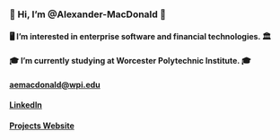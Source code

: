 ### :wave: Hi, I’m @Alexander-MacDonald :wave:
#### :desktop_computer: I’m interested in enterprise software and financial technologies. :classical_building:
#### :mortar_board: I’m currently studying at Worcester Polytechnic Institute. :mortar_board:
#### aemacdonald@wpi.edu
#### [LinkedIn](https://www.linkedin.com/in/alexander-macdonald-39a556235/)
#### [Projects Website](https://alexander-macdonald.github.io/)

